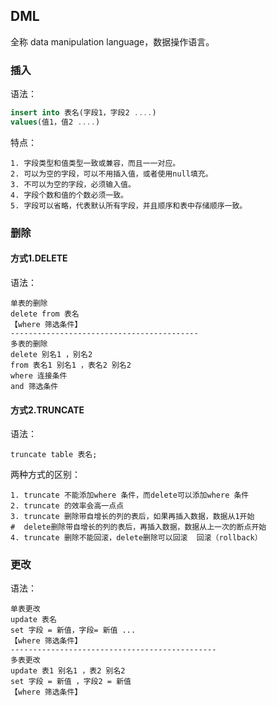 ## DML

全称 data manipulation language，数据操作语言。

### 插入

语法：

```sql
insert into 表名(字段1，字段2 ....)
values(值1，值2 ....)
```

特点：

    1. 字段类型和值类型一致或兼容，而且一一对应。
    2. 可以为空的字段，可以不用插入值，或者使用null填充。
    3. 不可以为空的字段，必须输入值。
    4. 字段个数和值的个数必须一致。
    5. 字段可以省略，代表默认所有字段，并且顺序和表中存储顺序一致。

### 删除

#### 方式1.DELETE

语法：

    单表的删除
    delete from 表名
    【where 筛选条件】
    ------------------------------------------
    多表的删除
    delete 别名1 ，别名2
    from 表名1 别名1 ，表名2 别名2
    where 连接条件
    and 筛选条件

#### 方式2.TRUNCATE

语法：

    truncate table 表名;

两种方式的区别：

    1. truncate 不能添加where 条件，而delete可以添加where 条件
    2. truncate 的效率会高一点点
    3. truncate 删除带自增长的列的表后，如果再插入数据，数据从1开始
    #  delete删除带自增长的列的表后，再插入数据，数据从上一次的断点开始
    4. truncate 删除不能回滚，delete删除可以回滚  回滚（rollback）

### 更改

语法：

    单表更改
    update 表名
    set 字段 = 新值，字段= 新值 ...
    【where 筛选条件】
    ----------------------------------------------
    多表更改
    update 表1 别名1 ，表2 别名2
    set 字段 = 新值 ，字段2 = 新值
    【where 筛选条件】
